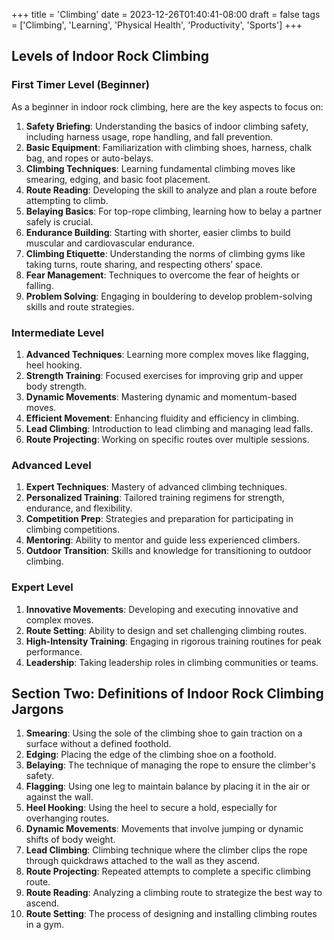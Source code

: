 +++
title = 'Climbing'
date = 2023-12-26T01:40:41-08:00
draft = false
tags = ['Climbing', 'Learning', 'Physical Health', 'Productivity', 'Sports']
+++

## Levels of Indoor Rock Climbing

### First Timer Level (Beginner)

As a beginner in indoor rock climbing, here are the key aspects to focus on:

1. **Safety Briefing**: Understanding the basics of indoor climbing safety, including harness usage, rope handling, and fall prevention.
2. **Basic Equipment**: Familiarization with climbing shoes, harness, chalk bag, and ropes or auto-belays.
3. **Climbing Techniques**: Learning fundamental climbing moves like smearing, edging, and basic foot placement.
4. **Route Reading**: Developing the skill to analyze and plan a route before attempting to climb.
5. **Belaying Basics**: For top-rope climbing, learning how to belay a partner safely is crucial.
6. **Endurance Building**: Starting with shorter, easier climbs to build muscular and cardiovascular endurance.
7. **Climbing Etiquette**: Understanding the norms of climbing gyms like taking turns, route sharing, and respecting others’ space.
8. **Fear Management**: Techniques to overcome the fear of heights or falling.
9. **Problem Solving**: Engaging in bouldering to develop problem-solving skills and route strategies.

### Intermediate Level
1. **Advanced Techniques**: Learning more complex moves like flagging, heel hooking.
2. **Strength Training**: Focused exercises for improving grip and upper body strength.
3. **Dynamic Movements**: Mastering dynamic and momentum-based moves.
4. **Efficient Movement**: Enhancing fluidity and efficiency in climbing.
5. **Lead Climbing**: Introduction to lead climbing and managing lead falls.
6. **Route Projecting**: Working on specific routes over multiple sessions.

### Advanced Level
1. **Expert Techniques**: Mastery of advanced climbing techniques.
2. **Personalized Training**: Tailored training regimens for strength, endurance, and flexibility.
3. **Competition Prep**: Strategies and preparation for participating in climbing competitions.
4. **Mentoring**: Ability to mentor and guide less experienced climbers.
5. **Outdoor Transition**: Skills and knowledge for transitioning to outdoor climbing.

### Expert Level
1. **Innovative Movements**: Developing and executing innovative and complex moves.
2. **Route Setting**: Ability to design and set challenging climbing routes.
3. **High-Intensity Training**: Engaging in rigorous training routines for peak performance.
4. **Leadership**: Taking leadership roles in climbing communities or teams.

## Section Two: Definitions of Indoor Rock Climbing Jargons

1. **Smearing**: Using the sole of the climbing shoe to gain traction on a surface without a defined foothold.
2. **Edging**: Placing the edge of the climbing shoe on a foothold.
3. **Belaying**: The technique of managing the rope to ensure the climber's safety.
4. **Flagging**: Using one leg to maintain balance by placing it in the air or against the wall.
5. **Heel Hooking**: Using the heel to secure a hold, especially for overhanging routes.
6. **Dynamic Movements**: Movements that involve jumping or dynamic shifts of body weight.
7. **Lead Climbing**: Climbing technique where the climber clips the rope through quickdraws attached to the wall as they ascend.
8. **Route Projecting**: Repeated attempts to complete a specific climbing route.
9. **Route Reading**: Analyzing a climbing route to strategize the best way to ascend.
10. **Route Setting**: The process of designing and installing climbing routes in a gym.